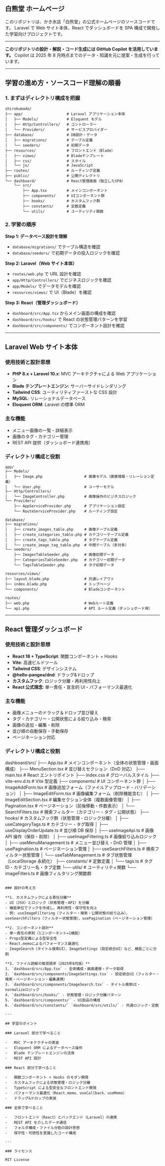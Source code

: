 ## 白熊堂 ホームページ

このリポジトリは、かき氷店「白熊堂」の公式ホームページのソースコードです。
Laravel で Web サイト本体、React でダッシュボードを SPA 構成で開発した学習向けプロジェクトです。

---

**このリポジトリの設計・解説・コード生成には GitHub Copilot を活用しています。**
Copilot は 2025 年 8 月時点までのデータ・知識を元に提案・生成を行っています。

---

## 学習の進め方・ソースコード理解の順番

### 1. まずはディレクトリ構成を把握

```
shirokumado/
├── app/                    # Laravel アプリケーション本体
│   ├── Models/             # Eloquent モデル
│   ├── Http/Controllers/   # コントローラー
│   └── Providers/          # サービスプロバイダー
├── database/               # DB設計・データ
│   ├── migrations/         # テーブル定義
│   └── seeders/            # 初期データ
├── resources/              # フロントエンド（Blade）
│   ├── views/              # Bladeテンプレート
│   ├── css/                # スタイル
│   └── js/                 # JavaScript
├── routes/                 # ルーティング定義
├── public/                 # 公開ディレクトリ
└── dashboard/              # React管理画面（独立したSPA）
    └── src/
        ├── App.tsx         # メインコンポーネント
        ├── components/     # UIコンポーネント群
        ├── hooks/          # カスタムフック群
        ├── constants/      # 定数定義
        └── utils/          # ユーティリティ関数
```

### 2. 学習の順序

**Step 1: データベース設計を理解**

-   `database/migrations/` でテーブル構造を確認
-   `database/seeders/` で初期データの投入ロジックを確認

**Step 2: Laravel（Web サイト本体）**

-   `routes/web.php` で URL 設計を確認
-   `app/Http/Controllers/` でビジネスロジックを確認
-   `app/Models/` でデータモデルを確認
-   `resources/views/` で UI（Blade）を確認

**Step 3: React（管理ダッシュボード）**

-   `dashboard/src/App.tsx` からメイン画面の構成を確認
-   `dashboard/src/hooks/` で React の状態管理パターンを学習
-   `dashboard/src/components/` でコンポーネント設計を確認

---

## Laravel Web サイト本体

### 使用技術と設計思想

-   **PHP 8.x + Laravel 10.x**: MVC アーキテクチャによる Web アプリケーション
-   **Blade テンプレートエンジン**: サーバーサイドレンダリング
-   **Tailwind CSS**: ユーティリティファーストな CSS 設計
-   **MySQL**: リレーショナルデータベース
-   **Eloquent ORM**: Laravel の標準 ORM

### 主な機能

-   メニュー画像の一覧・詳細表示
-   画像のタグ・カテゴリー管理
-   REST API 提供（ダッシュボード連携用）

### ディレクトリ構成と役割

```
app/
├── Models/
│   ├── Image.php                   # 画像モデル（画像情報・リレーション定義）
│   └── User.php                    # ユーザーモデル
├── Http/Controllers/
│   └── ImageController.php         # 画像操作のビジネスロジック
└── Providers/
    ├── AppServiceProvider.php      # アプリケーション設定
    └── RouteServiceProvider.php    # ルーティング設定

database/
├── migrations/
│   ├── create_images_table.php     # 画像テーブル定義
│   ├── create_categories_table.php # カテゴリーテーブル定義
│   ├── create_tags_table.php       # タグテーブル定義
│   └── create_image_tag_table.php  # 中間テーブル（多対多）
└── seeders/
    ├── ImagesTableSeeder.php       # 画像初期データ
    ├── CategoriesTableSeeder.php   # カテゴリー初期データ
    └── TagsTableSeeder.php         # タグ初期データ

resources/views/
├── layout.blade.php                # 共通レイアウト
├── index.blade.php                 # トップページ
└── components/                     # Bladeコンポーネント

routes/
├── web.php                         # Webルート定義
└── api.php                         # API ルート定義（ダッシュボード用）
```

---

## React 管理ダッシュボード

### 使用技術と設計思想

-   **React 18 + TypeScript**: 関数コンポーネント + Hooks
-   **Vite**: 高速ビルドツール
-   **Tailwind CSS**: デザインシステム
-   **@hello-pangea/dnd**: ドラッグ&ドロップ
-   **カスタムフック**: ロジック分離・再利用性向上
-   **React 公式理念**: 単一責任・宣言的 UI・パフォーマンス最適化

### 主な機能

-   画像メニューのドラッグ＆ドロップ並び替え
-   タグ・カテゴリー・公開状態による絞り込み・検索
-   画像の追加・編集・削除
-   並び順の自動保存・手動保存
-   ページネーション対応

### ディレクトリ構成と役割

dashboard/src/
├── App.tsx # メインコンポーネント（全体の状態管理・画面構成）
├── MenuSection.tsx # 並び替えセクション（DnD 対応）
├── main.tsx # React エントリポイント
├── index.css # グローバルスタイル
├── vite-env.d.ts # Vite 型定義
├── components/ # UI コンポーネント群
│ ├── ImageAddForm.tsx # 画像追加フォーム（ファイルアップロード・バリデーション）
│ ├── ImageEditForm.tsx # 画像編集フォーム（削除機能含む）
│ ├── ImageEditSection.tsx # 編集セクション全体（複数画像管理）
│ ├── Pagination.tsx # ページネーション（前後移動・件数表示）
│ └── SearchFilters.tsx # 検索フィルター（カテゴリー・タグ・公開状態）
├── hooks/ # カスタムフック群（状態管理・ロジック分離）
│ ├── useCategoryTags.ts # カテゴリー・タグ取得
│ ├── useDisplayOrderUpdate.ts # 並び順 DB 保存
│ ├── useImageApi.ts # 画像 API 操作（保存・削除）
│ ├── useImageFiltering.ts # 画像絞り込みロジック
│ ├── useMenuManagement.ts # メニュー並び替え・DnD 管理
│ ├── usePagination.ts # ページネーション管理
│ ├── useSearchFilters.ts # 検索フィルター状態管理
│ └── useTabManagement.ts # タブ状態管理（LocalStorage 永続化）
├── constants/ # 定数定義
│ └── tags.ts # タグ ID・カテゴリー名・タブ定数
└── utils/ # ユーティリティ関数
└── imageFilters.ts # 画像フィルタリング関数群

```

### 設計の考え方

**1. カスタムフックによる責任分離**
- UI（JSX）とロジック（状態管理・API）を分離
- 機能単位でフックを作成し、再利用性・保守性を向上
- 例: useImageFiltering（フィルター・検索・公開状態の絞り込み）、useSearchFilters（フィルター状態管理）、usePagination（ページネーション管理）

**2. コンポーネント設計**
- 単一責任の原則（1コンポーネント=1機能）
- Props型定義による型安全性
- React.memoによるパフォーマンス最適化
- ImageSearch（タイトル検索UI）、ImageSettings（設定統合UI）など、機能ごとに分割

**3. ファイル読解の推奨順序（2025年8月版）**
1. `dashboard/src/App.tsx` - 全体構成・画面遷移・データ取得
2. `dashboard/src/components/ImageSettings.tsx` - 設定統合UI（フィルター・検索・ページネーション・編集連携）
3. `dashboard/src/components/ImageSearch.tsx` - タイトル検索UI・normalizeロジック
4. `dashboard/src/hooks/` - 状態管理・ロジック分離パターン
5. `dashboard/src/components/` - UI部品の構成
6. `dashboard/src/constants/` `dashboard/src/utils/` - 共通ロジック・定数

---

## 学習のポイント

### Laravel 部分で学べること

-   MVC アーキテクチャの実装
-   Eloquent ORM によるデータベース操作
-   Blade テンプレートエンジンの活用
-   REST API 設計

### React 部分で学べること

-   関数コンポーネント + Hooks のモダン開発
-   カスタムフックによる状態管理・ロジック分離
-   TypeScript による型安全なフロントエンド開発
-   パフォーマンス最適化（React.memo、useCallback、useMemo）
-   ドラッグ&ドロップの実装

### 全体で学べること

-   フロントエンド（React）とバックエンド（Laravel）の連携
-   REST API を介したデータ通信
-   フォルダ構成・ファイル分割の設計思想
-   保守性・可読性を意識したコード構成

---

### ライセンス

MIT License
```

